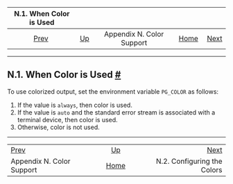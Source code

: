 <!--?xml version="1.0" encoding="UTF-8" standalone="no"?-->

|             N.1. When Color is Used             |                                              |                           |                                                       |                                                         |
| :---------------------------------------------: | :------------------------------------------- | :-----------------------: | ----------------------------------------------------: | ------------------------------------------------------: |
| [Prev](color.html "Appendix N. Color Support")  | [Up](color.html "Appendix N. Color Support") | Appendix N. Color Support | [Home](index.html "PostgreSQL 17devel Documentation") |  [Next](color-which.html "N.2. Configuring the Colors") |

***

## N.1. When Color is Used [#](#COLOR-WHEN)

To use colorized output, set the environment variable `PG_COLOR` as follows:

1. If the value is `always`, then color is used.
2. If the value is `auto` and the standard error stream is associated with a terminal device, then color is used.
3. Otherwise, color is not used.

***

|                                                 |                                                       |                                                         |
| :---------------------------------------------- | :---------------------------------------------------: | ------------------------------------------------------: |
| [Prev](color.html "Appendix N. Color Support")  |      [Up](color.html "Appendix N. Color Support")     |  [Next](color-which.html "N.2. Configuring the Colors") |
| Appendix N. Color Support                       | [Home](index.html "PostgreSQL 17devel Documentation") |                             N.2. Configuring the Colors |

